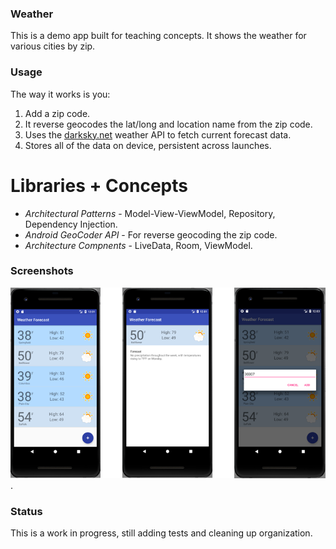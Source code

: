 ### Weather
This is a demo app built for teaching concepts.  It shows the weather for various cities by zip.

### Usage

The way it works is you:
1. Add a zip code.
2. It reverse geocodes the lat/long and location name from the zip code.
3. Uses the [darksky.net](https://darksky.net) weather API to fetch current forecast data.
4. Stores all of the data on device, persistent across launches.

# Libraries + Concepts
* *Architectural Patterns* - Model-View-ViewModel, Repository, Dependency Injection.
* *Android GeoCoder API* - For reverse geocoding the zip code.
* *Architecture Compnents* - LiveData, Room, ViewModel.

### Screenshots
![Get the weatherList forecast in your city!](WeatherAppScreenshots.png).

### Status
This is a work in progress, still adding tests and cleaning up organization.
